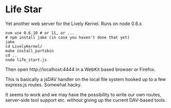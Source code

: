 Life Star
=========

Yet another web server for the Lively Kernel. Runs on node 0.6.x

    nvm use 0.6.10 # or 11, or ...
    # npm install jake (in case you haven't done that yet)
    jake
    cd LivelyKernel/
    make install_partsbin
    cd ..
    node life_start.js

Then open http://localhost:4444 in a WebKit based browser or Firefox.

This is basically a jsDAV handler on the local file system hooked up to a few express.js routes. Somewhat hacky.

It seems to work and we may have the possibility to write our own routes, server-side tool support etc. without giving up the current DAV-based tools.